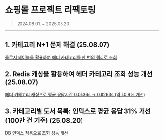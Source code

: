 # 쇼핑몰 프로젝트 리팩토링
> 2024.08.01. ~ 2025.08.20
---
## 1. 카테고리 N+1 문제 해결 (25.08.07)
[클로저 테이블을 활용하여 헤더 카테고리를 한 번의 쿼리로 조회](https://lightningtech.tistory.com/108)

## 2. Redis 캐싱을 활용하여 헤더 카테고리 조회 성능 개선 (25.08.07)
[헤더 카테고리 캐싱으로 평균 응답시간 0.0536s → 0.0263s (약 50.9% 개선)](https://lightningtech.tistory.com/108)

## 3. 카테고리별 도서 목록: 인덱스로 평균 응답 31% 개선 (100만 건 기준) (25.08.20)
[DB 인덱스 적용으로 조회 성능 개선](https://lightningtech.tistory.com/109)

